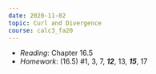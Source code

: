 ```yaml
---
date: 2020-11-02
topic: Curl and Divergence
course: calc3_fa20
---
```


- *Reading*: Chapter 16.5
- *Homework*: (16.5) #1, 3, 7, ***12***, 13, ***15***, 17


